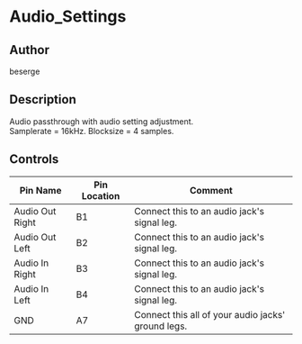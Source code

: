 # Audio_Settings

## Author

beserge

## Description

Audio passthrough with audio setting adjustment.  
Samplerate = 16kHz. Blocksize = 4 samples.

## Controls

| Pin Name | Pin Location | Comment |
| --- | --- | --- |
| Audio Out Right | B1 | Connect this to an audio jack's signal leg. |
| Audio Out Left | B2 | Connect this to an audio jack's signal leg. |
| Audio In Right | B3 | Connect this to an audio jack's signal leg. |
| Audio In Left | B4 | Connect this to an audio jack's signal leg. |
| GND | A7 | Connect this all of your audio jacks' ground legs. |
